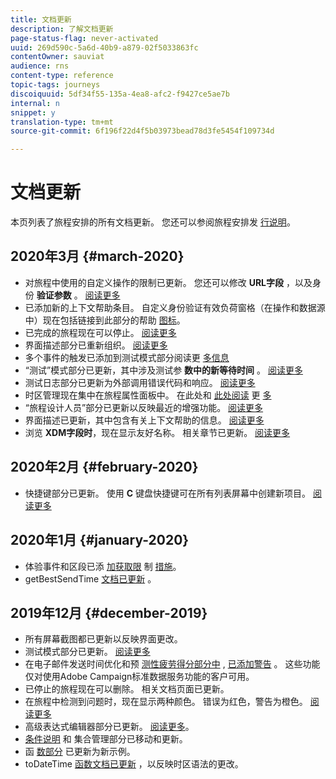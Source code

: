 ```yaml
---
title: 文档更新
description: 了解文档更新
page-status-flag: never-activated
uuid: 269d590c-5a6d-40b9-a879-02f5033863fc
contentOwner: sauviat
audience: rns
content-type: reference
topic-tags: journeys
discoiquuid: 5df34f55-135a-4ea8-afc2-f9427ce5ae7b
internal: n
snippet: y
translation-type: tm+mt
source-git-commit: 6f196f22d4f5b03973bead78d3fe5454f109734d

---
```



# 文档更新

本页列表了旅程安排的所有文档更新。
您还可以参阅旅程安排发 [行说明](../release-notes/release-notes.md)。

## 2020年3月 {#march-2020}

* 对旅程中使用的自定义操作的限制已更新。 您还可以修改 **URL字段** ，以及身份 **验证参数** 。 [阅读更多](../action/about-custom-action-configuration.md)
* 已添加新的上下文帮助条目。 自定义身份验证有效负荷窗格（在操作和数据源中）现在包括链接到此部分的帮助 [图标](../datasource/external-data-sources.md#section_wjp_nl5_nhb)。
* 已完成的旅程现在可以停止。 [阅读更多](../building-journeys/using-the-journey-designer.md)
* 界面描述部分已重新组织。 [阅读更多](../about/user-interface.md)
* 多个事件的触发已添加到测试模式部分阅读更 [多信息](../building-journeys/testing-the-journey.md#firing_events)
* “测试”模式部分已更新，其中涉及测试参 **数中的新等待时间** 。 [阅读更多](../building-journeys/testing-the-journey.md)
* 测试日志部分已更新为外部调用错误代码和响应。 [阅读更多](../building-journeys/testing-the-journey.md#viewing_logs)
* 时区管理现在集中在旅程属性面板中。 在此处和 [此处阅读](../building-journeys/changing-properties.md#timezone) 更 [多](../building-journeys/timezone-management.md)
* “旅程设计人员”部分已更新以反映最近的增强功能。 [阅读更多](../building-journeys/using-the-journey-designer.md)
* 界面描述已更新，其中包含有关上下文帮助的信息。 [阅读更多](../about/user-interface.md#section_ksq_zr1_ffb)
* 浏览 **XDM字段时**，现在显示友好名称。 相关章节已更新。 [阅读更多](../about/user-interface.md#friendly-names-display)


## 2020年2月 {#february-2020}

* 快捷键部分已更新。 使用 **C** 键盘快捷键可在所有列表屏幕中创建新项目。 [阅读更多](../about/user-interface.md#section_ksq_zr1_ffb)

## 2020年1月 {#january-2020}

* 体验事件和区段已添 [加获取限](../datasource/adobe-experience-platform-data-source.md) 制 [措施](../functions/functioninsegment.md)。
* getBestSendTime [文档已更新](../functions/functiongetbestsendtime.md) 。

## 2019年12月 {#december-2019}

* 所有屏幕截图都已更新以反映界面更改。
* 测试模式部分已更新。 [阅读更多](../building-journeys/testing-the-journey.md)
* 在电子邮件发送时间优化和预 [测性疲劳得分部分中](../building-journeys/wait-activity.md) , [已添加警告](../usecase/leveraging-fatigue-scores.md) 。 这些功能仅对使用Adobe Campaign标准数据服务功能的客户可用。
* 已停止的旅程现在可以删除。 相关文档页面已更新。
* 在旅程中检测到问题时，现在显示两种颜色。 错误为红色，警告为橙色。 [阅读更多](../about/troubleshooting.md)
* 高级表达式编辑器部分已更新。 [阅读更多](../expression/expressionadvanced.md)。
* [条件说明](../expression/conditional-instruction.md) 和 [](../expression/collection-management-functions.md) 集合管理部分已移动和更新。
* 函 [数部分](../expression/functions.md) 已更新为新示例。
* toDateTime [函数文档已更新](../functions/functiontodatetime.md) ，以反映时区语法的更改。
